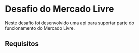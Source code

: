 # Desafio do Mercado Livre

Neste desafio foi desenvolvido uma api para suportar parte do funcionamento do Mercado Livre.

## Requisitos

